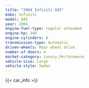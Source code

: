```yaml
---
title: "2004 Infiniti Q45"
make: Infiniti
model: Q45
year: 2004
engine-fuel-type: regular unleaded
engine-hp: 340
engine-cylinders: 8
transmission-type: Automatic
driven-wheels: Rear wheel drive
number-of-doors: 4
market-category: Luxury,Performance
vehicle-size: Large
vehicle-style: Sedan
---
```


{{< car_info >}}
